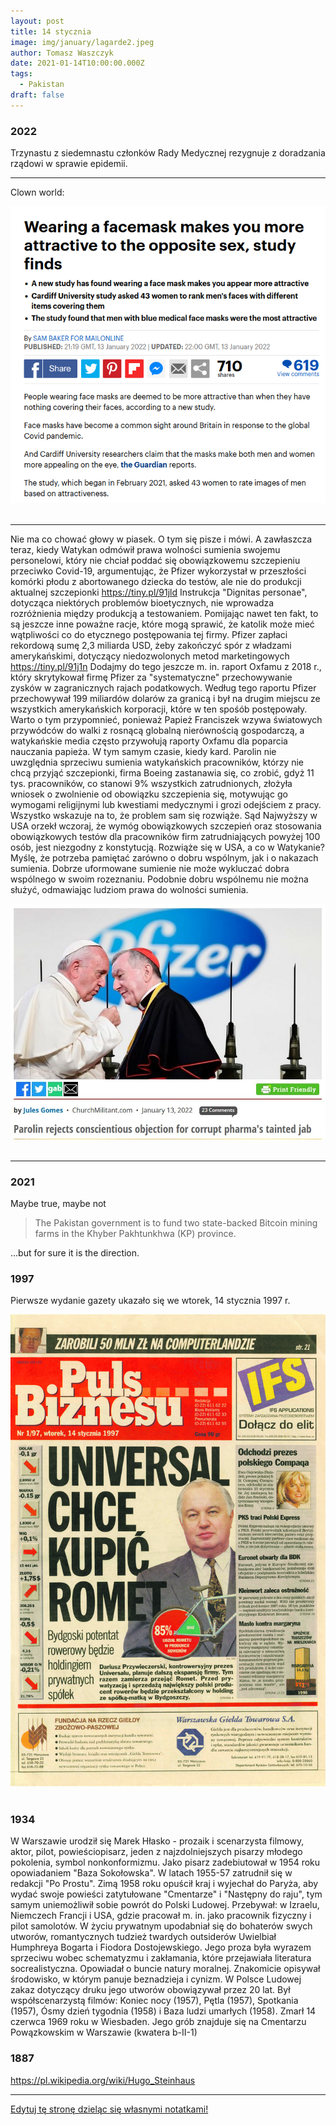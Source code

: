 ```yaml
---
layout: post
title: 14 stycznia
image: img/january/lagarde2.jpeg
author: Tomasz Waszczyk
date: 2021-01-14T10:00:00.000Z
tags:
  - Pakistan
draft: false  
---
```


### 2022

Trzynastu z siedemnastu członków Rady Medycznej rezygnuje z doradzania rządowi w sprawie epidemii.

---

Clown world:

<img src="./img/january/wearingmask.png"><br><br>

---

Nie ma co chować głowy w piasek. O tym się pisze i mówi. A zawłaszcza teraz, kiedy Watykan odmówił prawa wolności sumienia swojemu personelowi, który nie chciał poddać się obowiązkowemu szczepieniu przeciwko Covid-19, argumentując, że Pfizer wykorzystał w przeszłości komórki płodu z abortowanego dziecka do testów, ale nie do produkcji aktualnej szczepionki https://tiny.pl/91jld
Instrukcja "Dignitas personae", dotycząca niektórych problemów bioetycznych, nie wprowadza rozróżnienia między produkcją a testowaniem. Pomijając nawet ten fakt, to są jeszcze inne poważne racje, które mogą sprawić, że katolik może mieć wątpliwości co do etycznego postępowania tej firmy. Pfizer zapłaci rekordową sumę 2,3 miliarda USD, żeby zakończyć spór z władzami amerykańskimi, dotyczący niedozwolonych metod marketingowych https://tiny.pl/91j1n
Dodajmy do tego jeszcze m. in. raport Oxfamu z 2018 r., który skrytykował firmę Pfizer za "systematyczne" przechowywanie zysków w zagranicznych rajach podatkowych. Według tego raportu Pfizer przechowywał 199 miliardów dolarów  za granicą i był na drugim miejscu ze wszystkich amerykańskich korporacji, które w ten spośób postępowały. Warto o tym przypomnieć, ponieważ Papież Franciszek wzywa światowych przywódców do walki z rosnącą globalną nierównością gospodarczą, a watykańskie media często przywołują raporty Oxfamu dla poparcia nauczania papieża. 
W tym samym czasie, kiedy kard. Parolin nie uwzględnia sprzeciwu sumienia watykańskich pracowników, którzy nie chcą przyjąć szczepionki, firma Boeing zastanawia się, co zrobić, gdyż 11 tys. pracowników, co stanowi 9% wszystkich zatrudnionych, złożyła wniosek o zwolnienie od obowiązku szczepienia się, motywując go wymogami religijnymi lub kwestiami medycznymi i grozi odejściem z pracy. Wszystko wskazuje na to, że problem sam się rozwiąże. Sąd Najwyższy w USA orzekł wczoraj, że wymóg obowiązkowych szczepień oraz stosowania obowiązkowych testów dla pracowników firm zatrudniających powyżej 100 osób, jest niezgodny z konstytucją.
Rozwiąże się w USA, a co w Watykanie? Myślę, że potrzeba pamiętać zarówno o dobru wspólnym, jak i o nakazach sumienia. Dobrze uformowane sumienie nie może wykluczać dobra wspólnego w swoim rozeznaniu. Podobnie dobru wspólnemu nie można służyć, odmawiając ludziom prawa do wolności sumienia.

<img src="./img/january/papiezpfizer.jpg"><br><br>

---

### 2021

Maybe true, maybe not

> The Pakistan government is to fund two state-backed Bitcoin mining farms in the Khyber Pakhtunkhwa (KP) province.

...but for sure it is the direction.

### 1997

Pierwsze wydanie gazety ukazało się we wtorek, 14 stycznia 1997 r.

<img src="./img/january/pulsbiznesu.jpeg"><br><br>

### 1934

W Warszawie urodził się Marek Hłasko - prozaik i scenarzysta filmowy, aktor, pilot, powieściopisarz, jeden z najzdolniejszych pisarzy młodego pokolenia, symbol nonkonformizmu.
Jako pisarz zadebiutował w 1954 roku opowiadaniem "Baza Sokołowska". W latach 1955-57 zatrudnił się w redakcji "Po Prostu". Zimą 1958 roku opuścił kraj i wyjechał do Paryża, aby wydać swoje powieści zatytułowane "Cmentarze" i "Następny do raju", tym samym uniemożliwił sobie powrót do Polski Ludowej. Przebywał: w Izraelu, Niemczech Francji i USA, gdzie pracował m. in. jako pracownik fizyczny i pilot samolotów.
W życiu prywatnym upodabniał się do bohaterów swych utworów, romantycznych tudzież twardych outsiderów Uwielbiał Humphreya Bogarta i Fiodora Dostojewskiego. Jego proza była wyrazem sprzeciwu wobec schematyzmu i zakłamania, które przejawiała literatura socrealistyczna. Opowiadał o buncie natury moralnej. Znakomicie opisywał środowisko, w którym panuje beznadzieja i cynizm. W Polsce Ludowej zakaz dotyczący druku jego utworów obowiązywał przez 20 lat. Był współscenarzystą filmów: Koniec nocy (1957), Pętla (1957), Spotkania (1957), Ósmy dzień tygodnia (1958) i Baza ludzi umarłych (1958). Zmarł 14 czerwca 1969 roku w Wiesbaden. Jego grób znajduje się na Cmentarzu Powązkowskim w Warszawie (kwatera b-II-1)

### 1887

https://pl.wikipedia.org/wiki/Hugo_Steinhaus

---

<a href="https://github.com/TomaszWaszczyk/historia.waszczyk.com/edit/master/src/content/january-14.md" target="_blank">Edytuj tę stronę dzieląc się własnymi notatkami!</a>
